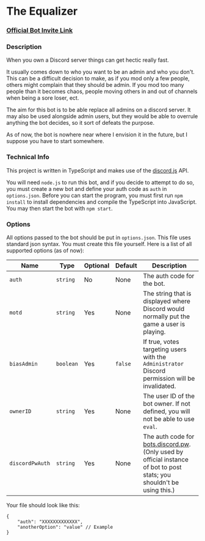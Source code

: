 # The Equalizer

### [Official Bot Invite Link](https://discordapp.com/oauth2/authorize?=&client_id=276532396998787072&scope=bot&permissions=8)

### Description
When you own a Discord server things can get hectic really fast.

It usually comes down to who you want to be an admin and who you don't. This can be a difficult decision to make, as if you mod only a few people, others might complain that they should be admin. If you mod too many people than it becomes chaos, people moving others in and out of channels when being a sore loser, ect.

The aim for this bot is to be able replace all admins on a discord server. It may also be used alongside admin users, but they would be able to overrule anything the bot decides, so it sort of defeats the purpose.

As of now, the bot is nowhere near where I envision it in the future, but I suppose you have to start somewhere.

### Technical Info

This project is written in TypeScript and makes use of the [discord.js](https://discord.js.org) API.

You will need `node.js` to run this bot, and if you decide to attempt to do so, you must create a new bot and define your auth code as `auth` in `options.json`. Before you can start the program, you must first run `npm install` to install dependencies and compile the TypeScript into JavaScript. You may then start the bot with `npm start`.

### Options

All options passed to the bot should be put in `options.json`. This file uses standard json syntax. You must create this file yourself. Here is a list of all supported options (as of now):

Name | Type | Optional | Default | Description
---- | ---- | -------- | ------- | -----------
`auth` | `string` | No | None | The auth code for the bot.
`motd` | `string` | Yes | None | The string that is displayed where Discord would normally put the game a user is playing.
`biasAdmin` | `boolean` | Yes | `false` | If true, votes targeting users with the `Administrator` Discord permission will be invalidated.
`ownerID` | `string` | Yes | None | The user ID of the bot owner. If not defined, you will not be able to use `eval`.
`discordPwAuth` | `string` | Yes | None | The auth code for [bots.discord.pw](https://bots.discord.pw). (Only used by official instance of bot to post stats; you shouldn't be using this.)

Your file should look like this:
```
{
	"auth": "XXXXXXXXXXXXX",
	"anotherOption": "value" // Example
}
```
